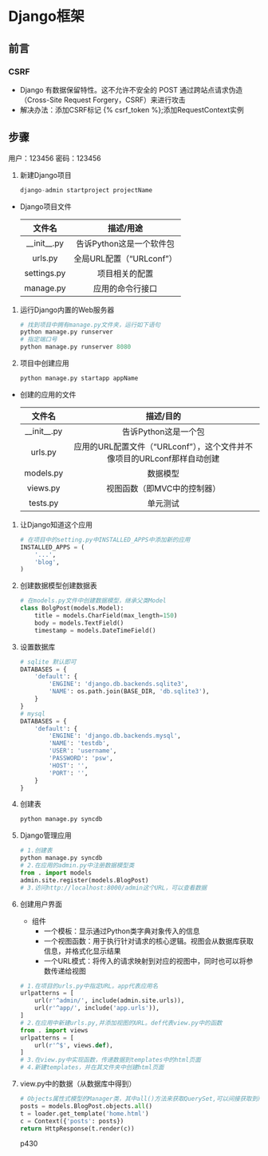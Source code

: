 # Django框架

## 前言

### CSRF

- Django 有数据保留特性。这不允许不安全的 POST 通过跨站点请求伪造（Cross-Site Request Forgery，CSRF）来进行攻击
- 解决办法：添加CSRF标记 {% csrf_token %};添加RequestContext实例

## 步骤

用户：123456
密码：123456

1. 新建Django项目

   ```python
   django-admin startproject projectName
   ```

- Django项目文件

  |     文件名      |        描述/用途         |
  | :-------------: | :----------------------: |
  | \_\_init\_\_.py | 告诉Python这是一个软件包 |
  |     urls.py     | 全局URL配置（“URLconf”） |
  |   settings.py   |      项目相关的配置      |
  |    manage.py    |     应用的命令行接口     |

1. 运行Django内置的Web服务器

   ```python
   # 找到项目中拥有manage.py文件夹，运行如下语句
   python manage.py runserver  
   # 指定端口号
   python manage.py runserver 8080
   ```

2. 项目中创建应用

   ```python
   python manage.py startapp appName
   ```

- 创建的应用的文件

  |     文件名      |                          描述/目的                           |
  | :-------------: | :----------------------------------------------------------: |
  | \_\_init\_\_.py |                     告诉Python这是一个包                     |
  |     urls.py     | 应用的URL配置文件（“URLconf”），这个文件并不像项目的URLconf那样自动创建 |
  |    models.py    |                           数据模型                           |
  |    views.py     |                 视图函数（即MVC中的控制器）                  |
  |    tests.py     |                           单元测试                           |

1. 让Django知道这个应用

   ```python
   # 在项目中的setting.py中INSTALLED_APPS中添加新的应用
   INSTALLED_APPS = (
       '...',
       'blog',
   )
   
   ```

2. 创建数据模型创建数据表

   ```python
   # 在models.py文件中创建数据模型，继承父类Model
   class BolgPost(models.Model):
       title = models.CharField(max_length=150)
       body = models.TextField()
       timestamp = models.DateTimeField()
   ```

3. 设置数据库

   ```python
   # sqlite 默认即可
   DATABASES = {
       'default': {
           'ENGINE': 'django.db.backends.sqlite3',
           'NAME': os.path.join(BASE_DIR, 'db.sqlite3'),
       }
   }
   # mysql
   DATABASES = {
       'default': {
           'ENGINE': 'django.db.backends.mysql',
           'NAME': 'testdb',
           'USER': 'username',
           'PASSWORD': 'psw',
           'HOST': '',
           'PORT': '',
       }
   }
   ```

4. 创建表

   ```python
   python manage.py syncdb
   ```

5. Django管理应用

   ```python
   # 1.创建表
   python manage.py syncdb
   # 2.在应用的admin.py中注册数据模型类
   from . import models
   admin.site.register(models.BlogPost)
   # 3.访问http://localhost:8000/admin这个URL，可以查看数据
   ```

6. 创建用户界面

   - 组件
     - 一个模板：显示通过Python类字典对象传入的信息
     - 一个视图函数：用于执行针对请求的核心逻辑。视图会从数据库获取信息，并格式化显示结果
     - 一个URL模式：将传入的请求映射到对应的视图中，同时也可以将参数传递给视图

   ```python
   # 1.在项目的urls.py中指定URL。app代表应用名
   urlpatterns = [
       url(r'^admin/', include(admin.site.urls)),
       url(r'^app/', include('app.urls')),
   ]
   # 2.在应用中新建urls.py,并添加视图的URL。def代表view.py中的函数
   from . import views
   urlpatterns = [
       url(r'^$', views.def),
   ]
   # 3.在view.py中实现函数，传递数据到templates中的html页面
   # 4.新建templates，并在其文件夹中创建html页面
   ```

7. view.py中的数据（从数据库中得到）

   ```python
   # Objects属性式模型的Manager类，其中all()方法来获取QuerySet,可以间接获取到所有数据
   posts = models.BlogPost.objects.all()
   t = loader.get_template('home.html')
   c = Context({'posts': posts})
   return HttpResponse(t.render(c))
   ```

   p430
